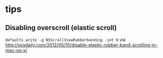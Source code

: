 # tips
## Disabling overscroll (elastic scroll)
`defaults write -g NSScrollViewRubberbanding -int 0` via http://osxdaily.com/2012/05/10/disable-elastic-rubber-band-scrolling-in-mac-os-x/
